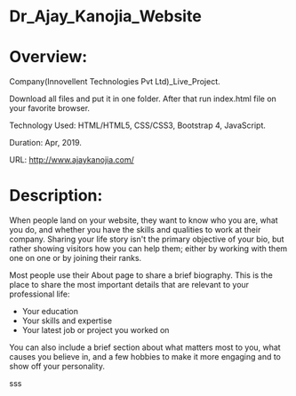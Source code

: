 # Dr_Ajay_Kanojia_Website

# Overview:

Company(Innovellent Technologies Pvt Ltd)_Live_Project.

Download all files and put it in one folder. After that run index.html file on your favorite browser.

Technology Used: HTML/HTML5, CSS/CSS3, Bootstrap 4, JavaScript.

Duration: Apr, 2019.

URL: http://www.ajaykanojia.com/


# Description:

When people land on your website, they want to know who you are, what you do, and whether you have the skills and qualities to work at their company. Sharing your life story isn't the primary objective of your bio, but rather showing visitors how you can help them; either by working with them one on one or by joining their ranks.

Most people use their About page to share a brief biography. This is the place to share the most important details that are relevant to your professional life:

- Your education
- Your skills and expertise
- Your latest job or project you worked on

You can also include a brief section about what matters most to you, what causes you believe in, and a few hobbies to make it more engaging and to show off your personality.

sss
